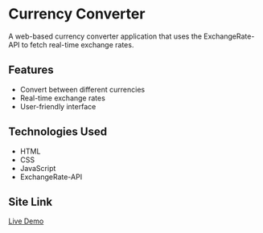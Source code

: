 # Currency Converter

A web-based currency converter application that uses the ExchangeRate-API to fetch real-time exchange rates.

## Features

- Convert between different currencies
- Real-time exchange rates
- User-friendly interface

## Technologies Used

- HTML
- CSS
- JavaScript
- ExchangeRate-API

## Site Link
[Live Demo](https://helloimabid.github.io/currency_converter/)